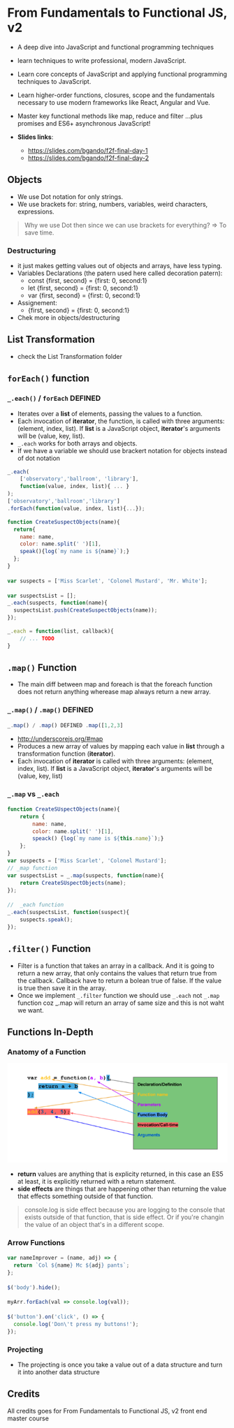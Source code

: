 # From Fundamentals to Functional JS, v2

- A deep dive into JavaScript and functional programming techniques
- learn techniques to write professional, modern JavaScript.
- Learn core concepts of JavaScript and applying functional programming techniques to JavaScript.
- Learn higher-order functions, closures, scope and the fundamentals necessary to use modern frameworks like React, Angular and Vue.
- Master key functional methods like map, reduce and filter ...plus promises and ES6+ asynchronous JavaScript!

- **Slides links**:
  - https://slides.com/bgando/f2f-final-day-1
  - https://slides.com/bgando/f2f-final-day-2

## Objects

- We use Dot notation for only strings.
- We use brackets for: string, numbers, variables, weird characters, expressions.

> Why we use Dot then since we can use brackets for everything? =>  To save time.

### Destructuring

- it just makes getting values out of objects and arrays, have less typing.
- Variables Declarations (the patern used here called decoration patern):
  - const {first, second} = {first: 0, second:1}
  - let {first, second} = {first: 0, second:1}
  - var {first, second} = {first: 0, second:1}
- Assignement:
  - {first, second} = {first: 0, second:1}
- Chek more in objects/destructuring

## List Transformation

- check the List Transformation folder

## `forEach()` function

### `_.each()` / `forEach` DEFINED

- Iterates over a **list** of elements, passing the values to a function.
- Each invocation of **iterator**, the function, is called with three arguments: (element, index, list). If **list** is a JavaScript object, **iterator**'s arguments will be (value, key, list).
- `_.each` works for both arrays and objects.
- If we have a variable we should use brackert notation for objects instead of dot notation

```javascript
_.each(
    ['observatory','ballroom', 'library'],
    function(value, index, list){ ... }
);
['observatory','ballroom','library']
.forEach(function(value, index, list){...});
```

```javascript
function CreateSuspectObjects(name){
  return{
    name: name,
    color: name.split(' ')[1],
    speak(){log(`my name is ${name}`);}
  };
}

var suspects = ['Miss Scarlet', 'Colonel Mustard', 'Mr. White'];

var suspectsList = [];
_.each(suspects, function(name){
  suspectsList.push(CreateSuspectObjects(name));
});
```

```javascript
_.each = function(list, callback){
    // ... TODO
}
```

## `.map()` Function

- The main diff between map and foreach is that the foreach function does not return anything wherease map always return a new array.

### `_.map()` / `.map()` DEFINED

```javascript
_.map() / .map() DEFINED .map([1,2,3]
```

- http://underscorejs.org/#map
- Produces a new array of values by mapping each value in **list** through a transformation function (**iterator**).
- Each invocation of **iterator** is called with three arguments: (element, index, list). If **list** is a JavaScript object, **iterator**'s arguments will be (value, key, list)

### `_.map` vs `_.each`

```javascript
function CreateSUspectObjects(name){
    return {
        name: name,
        color: name.split(' ')[1],
        speack() {log(`my name is ${this.name}`);}
    };
}
var suspects = ['Miss Scarlet', 'Colonel Mustard'];
// _map function
var suspectsList = _.map(suspects, function(name){
    return CreateSUspectObjects(name);
});

//  _each function
_.each(suspectsList, function(suspect){
    suspects.speak();
});
```

## `.filter()` Function

- Filter is a function that takes an array in a callback. And it is going to return a new array, that only contains the values that return true from the callback. Callback have to return a bolean true of false. If the value is true then save it in the array.
- Once we implement `_.filter` function we should use `_.each` not `_.map` function coz _.map will return an array of same size and this is not waht we want.

## Functions In-Depth

### Anatomy of a Function
![Anatomy of function](assets/../assets/img/6.FunctionsAnatomy.png)

- **return** values are anything that is explicity returned, in this case an ES5 at least, it is explicitly returned with a return statement.
- **side effects** are things that are happening other than returning the value that effects something outside of that function.

> console.log is side effect because you are logging to the console that exists outside of that function, that is side effect. Or if you're changin the value of an object that's in a different scope.

### Arrow Functions

```javascript
var nameImprover = (name, adj) => {
  return `Col ${name} Mc ${adj} pants`;
};

$('body').hide();

myArr.forEach(val => console.log(val));

$('button').on('click', () => { 
  console.log('Don\'t press my buttons!');
});

```

### Projecting

- The projecting is once you take a value out of a data structure and turn it into another data structure

## Credits

All credits goes for From Fundamentals to Functional JS, v2 front end master course
